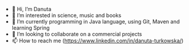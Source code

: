 - 👋 Hi, I’m Danuta
- 👀 I’m interested in science, music and books
- 🌱 I’m currently programming in Java language, using Git, Maven and learning Spring
- 💞️ I’m looking to collaborate on a commercial projects
- 📫 How to reach me (https://www.linkedin.com/in/danuta-turkowska/)

<!---
TurDan/TurDan is a ✨ special ✨ repository because its `README.md` (this file) appears on your GitHub profile.
You can click the Preview link to take a look at your changes.
--->
